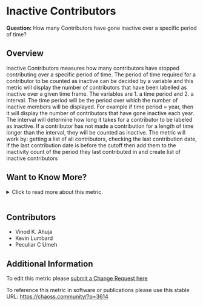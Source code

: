 # Inactive Contributors

**Question:** How many Contributors have gone inactive over a specific period of time?

## Overview

Inactive Contributors measures how many contributors have stopped contributing over a specific period of time. The period of time required for a contributor to be counted as inactive can be decided by a variable and this metric will display the number of contributors that have been labelled as inactive over a given time frame. The variables are 1. a time period and 2. a interval. The time period will be the period over which the number of inactive members will be displayed. For example if time period = year, then it will display the number of contributors that have gone inactive each year. The interval will determine how long it takes for a contributor to be labeled as inactive. If a contributor has not made a contribution for a length of time longer than the interval, they will be counted as inactive. The metric will work by: getting a list of all contributors, checking the last contribution date, if the last contribution date is before the cutoff then add them to the inactivity count of the period they last contributed in and create list of inactive contributors

## Want to Know More?

<span markdown="1"><details>

<summary>Click to read more about this metric.</summary>

### Data Collection Strategies

*   The list of contributors can be collected using the existing contributors metric.
*   To determine the last contribution date new code may be needed.

### Filters

*   Minimum contributions required to be considered active
*   Period of time to determine inactivity
*   Start date/End date
*   Period of graph

</details></span><br>

## Contributors

*   Vinod K. Ahuja
*   Kevin Lumbard
*   Peculiar C Umeh

## Additional Information

To edit this metric please [submit a Change Request here](https://github.com/chaoss/wg-evolution/blob/main/focus-areas/community-growth/inactive-contributors.md)

To reference this metric in software or publications please use this stable URL: <https://chaoss.community/?p=3614>

<!-- # For groupings in the knowledge base
Context tags: Contributor, Community
Keyword tags: Inactive contributor, contributor
-->
